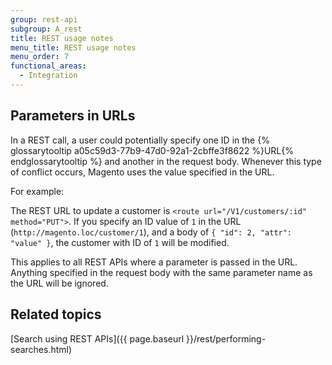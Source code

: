 ```yaml
---
group: rest-api
subgroup: A_rest
title: REST usage notes
menu_title: REST usage notes
menu_order: 7
functional_areas:
  - Integration
---
```


## Parameters in URLs

In a REST call, a user could potentially specify one ID in the {% glossarytooltip a05c59d3-77b9-47d0-92a1-2cbffe3f8622 %}URL{% endglossarytooltip %} and another in the request body. Whenever this type of conflict occurs, Magento uses the value specified in the URL.

For example:

The REST URL to update a customer is `<route url="/V1/customers/:id" method="PUT">`.  If you specify an ID value of `1` in the URL (`http://magento.loc/customer/1`), and a body of `{ "id": 2, "attr": "value" }`, the customer with ID of `1` will be modified.

This applies to all REST APIs where a parameter is passed in the URL. Anything specified in the request body with the same parameter name as the URL will be ignored.

## Related topics
[Search using REST APIs]({{ page.baseurl }}/rest/performing-searches.html)
